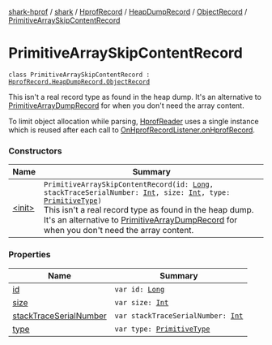 [shark-hprof](../../../../../index.md) / [shark](../../../../index.md) / [HprofRecord](../../../index.md) / [HeapDumpRecord](../../index.md) / [ObjectRecord](../index.md) / [PrimitiveArraySkipContentRecord](./index.md)

# PrimitiveArraySkipContentRecord

`class PrimitiveArraySkipContentRecord : `[`HprofRecord.HeapDumpRecord.ObjectRecord`](../index.md)

This isn't a real record type as found in the heap dump. It's an alternative to
[PrimitiveArrayDumpRecord](../-primitive-array-dump-record/index.md) for when you don't need the array content.

To limit object allocation while parsing, [HprofReader](../../../../-hprof-reader/index.md) uses a single instance which is
reused after each call to [OnHprofRecordListener.onHprofRecord](../../../../-on-hprof-record-listener/on-hprof-record.md).

### Constructors

| Name | Summary |
|---|---|
| [&lt;init&gt;](-init-.md) | `PrimitiveArraySkipContentRecord(id: `[`Long`](https://kotlinlang.org/api/latest/jvm/stdlib/kotlin/-long/index.html)`, stackTraceSerialNumber: `[`Int`](https://kotlinlang.org/api/latest/jvm/stdlib/kotlin/-int/index.html)`, size: `[`Int`](https://kotlinlang.org/api/latest/jvm/stdlib/kotlin/-int/index.html)`, type: `[`PrimitiveType`](../../../../-primitive-type/index.md)`)`<br>This isn't a real record type as found in the heap dump. It's an alternative to [PrimitiveArrayDumpRecord](../-primitive-array-dump-record/index.md) for when you don't need the array content. |

### Properties

| Name | Summary |
|---|---|
| [id](id.md) | `var id: `[`Long`](https://kotlinlang.org/api/latest/jvm/stdlib/kotlin/-long/index.html) |
| [size](size.md) | `var size: `[`Int`](https://kotlinlang.org/api/latest/jvm/stdlib/kotlin/-int/index.html) |
| [stackTraceSerialNumber](stack-trace-serial-number.md) | `var stackTraceSerialNumber: `[`Int`](https://kotlinlang.org/api/latest/jvm/stdlib/kotlin/-int/index.html) |
| [type](type.md) | `var type: `[`PrimitiveType`](../../../../-primitive-type/index.md) |
